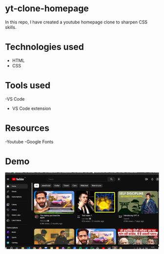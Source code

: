 # yt-clone-homepage
In this repo, I have created a youtube homepage clone to sharpen CSS skills.

# Technologies used
- HTML
- CSS

 # Tools used
-VS Code
- VS Code extension
 
# Resources
-Youtube
-Google Fonts

# Demo
<img src = "/images/demoImage.png">
